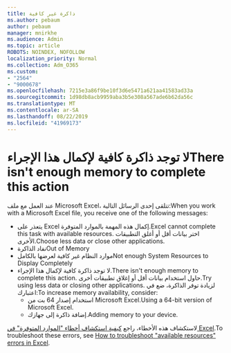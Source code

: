 ```yaml
---
title: ذاكرة غير كافية
ms.author: pebaum
author: pebaum
manager: mnirkhe
ms.audience: Admin
ms.topic: article
ROBOTS: NOINDEX, NOFOLLOW
localization_priority: Normal
ms.collection: Adm_O365
ms.custom:
- "2564"
- "9000678"
ms.openlocfilehash: 7215e3a86f9be10f3d6e5471a621aa41583ad33a
ms.sourcegitcommit: 1d98db8acb9959aba3b5e308a567ade6b62da56c
ms.translationtype: MT
ms.contentlocale: ar-SA
ms.lasthandoff: 08/22/2019
ms.locfileid: "41969173"
---
```

# <a name="there-isnt-enough-memory-to-complete-this-action"></a><span data-ttu-id="25b99-102">لا توجد ذاكرة كافية لإكمال هذا الإجراء</span><span class="sxs-lookup"><span data-stu-id="25b99-102">There isn't enough memory to complete this action</span></span>

<span data-ttu-id="25b99-103">عند العمل مع ملف Microsoft Excel، تتلقى إحدى الرسائل التالية:</span><span class="sxs-lookup"><span data-stu-id="25b99-103">When you work with a Microsoft Excel file, you receive one of the following messages:</span></span>

- <span data-ttu-id="25b99-104">يتعذر على Excel إكمال هذه المهمة بالموارد المتوفرة.</span><span class="sxs-lookup"><span data-stu-id="25b99-104">Excel cannot complete this task with available resources.</span></span> <span data-ttu-id="25b99-105">اختر بيانات أقل أو أغلق التطبيقات الأخرى.</span><span class="sxs-lookup"><span data-stu-id="25b99-105">Choose less data or close other applications.</span></span>
- <span data-ttu-id="25b99-106">نفاد الذاكرة</span><span class="sxs-lookup"><span data-stu-id="25b99-106">Out of Memory</span></span>
- <span data-ttu-id="25b99-107">موارد النظام غير كافية لعرضها بالكامل</span><span class="sxs-lookup"><span data-stu-id="25b99-107">Not enough System Resources to Display Completely</span></span>
- <span data-ttu-id="25b99-108">لا توجد ذاكرة كافية لإكمال هذا الإجراء.</span><span class="sxs-lookup"><span data-stu-id="25b99-108">There isn't enough memory to complete this action.</span></span> <span data-ttu-id="25b99-109">حاول استخدام بيانات أقل أو إغلاق تطبيقات أخرى.</span><span class="sxs-lookup"><span data-stu-id="25b99-109">Try using less data or closing other applications.</span></span> <span data-ttu-id="25b99-110">لزيادة توفر الذاكرة، ضع في اعتبارك:</span><span class="sxs-lookup"><span data-stu-id="25b99-110">To increase memory availability, consider:</span></span> 
    - <span data-ttu-id="25b99-111">استخدام إصدار 64 بت من Microsoft Excel.</span><span class="sxs-lookup"><span data-stu-id="25b99-111">Using a 64-bit version of Microsoft Excel.</span></span>
    - <span data-ttu-id="25b99-112">إضافة ذاكرة إلى جهازك.</span><span class="sxs-lookup"><span data-stu-id="25b99-112">Adding memory to your device.</span></span>

<span data-ttu-id="25b99-113">لاستكشاف هذه الأخطاء، راجع [كيفية استكشاف أخطاء "الموارد المتوفرة" في Excel](https://docs.microsoft.com/office/troubleshoot/excel/available-resources-errors).</span><span class="sxs-lookup"><span data-stu-id="25b99-113">To troubleshoot these errors, see [How to troubleshoot "available resources" errors in Excel](https://docs.microsoft.com/office/troubleshoot/excel/available-resources-errors).</span></span>